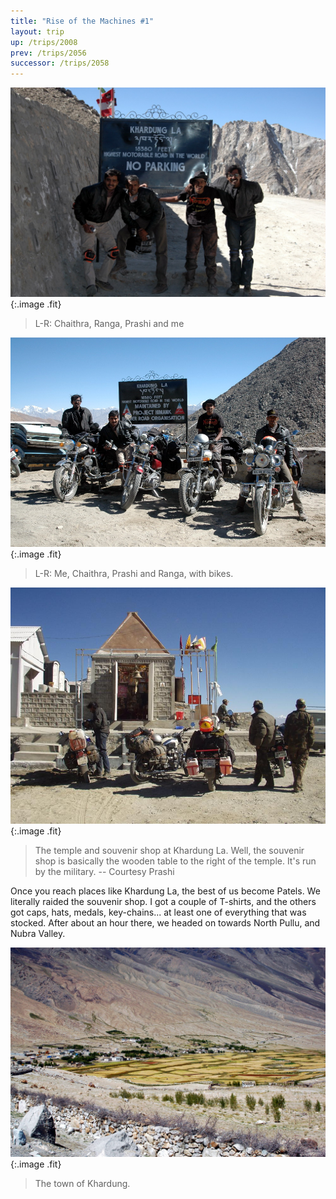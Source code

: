 ```yaml
---
title: "Rise of the Machines #1"
layout: trip
up: /trips/2008
prev: /trips/2056
successor: /trips/2058
---
```


![DSC_0307.JPG](/images/photos/DSC_0307.JPG 'DSC_0307.JPG'){:.image .fit}

>  L-R: Chaithra, Ranga, Prashi and me 

![DSC_0310.JPG](/images/photos/DSC_0310.JPG 'DSC_0310.JPG'){:.image .fit}

>  L-R: Me, Chaithra, Prashi and Ranga, with bikes.             

![P2010120.JPG](/images/photos/P2010120.JPG 'P2010120.JPG'){:.image .fit}

>  The temple and souvenir shop at Khardung La.             Well, the souvenir shop is basically the wooden table to the             right of the temple. It's run by the military. -- Courtesy             Prashi 

Once you reach places like Khardung La, the best of us become             Patels. We literally raided the souvenir shop. I got a couple of             T-shirts, and the others got caps, hats, medals, key-chains...             at least one of everything that was stocked. After about an hour             there, we headed on towards North Pullu, and Nubra Valley.

![DSC_0311.JPG](/images/photos/DSC_0311.JPG 'DSC_0311.JPG'){:.image .fit}

>  The town of Khardung. 


